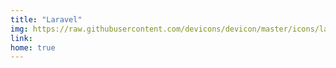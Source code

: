 ```yaml
---
title: "Laravel"
img: https://raw.githubusercontent.com/devicons/devicon/master/icons/laravel/laravel-plain.svg
link: 
home: true
---
```

